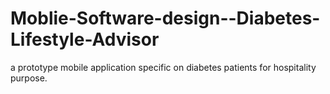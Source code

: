 # Moblie-Software-design--Diabetes-Lifestyle-Advisor
a prototype mobile application specific on diabetes patients for hospitality purpose.
